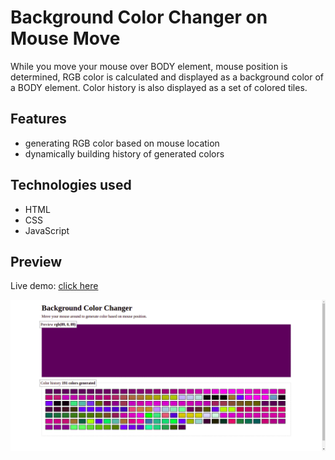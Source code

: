 # Background Color Changer on Mouse Move

While you move your mouse over BODY element, mouse position is determined, RGB color is calculated and displayed as a background color of a BODY element. Color history is also displayed as a set of colored tiles.

## Features

- generating RGB color based on mouse location
- dynamically building history of generated colors

## Technologies used

- HTML
- CSS
- JavaScript

## Preview

Live demo: [click here](https://pawelpohland.github.io/mouse-pos-bck-color-changer/)

[![App screenshot](preview.png "Preview - screenshot")](https://pawelpohland.github.io/mouse-pos-bck-color-changer/)

